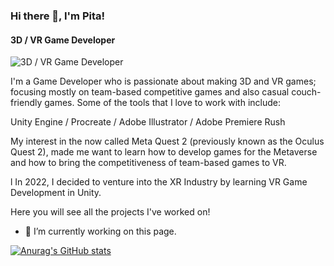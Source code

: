 ### Hi there 👋, I'm Pita!
#### 3D / VR Game Developer
![3D / VR Game Developer](https://arturssmirnovs.github.io/github-profile-readme-generator/images/banner.png)

I'm a Game Developer who is passionate about making 3D and VR games; focusing mostly on team-based competitive games and also casual couch-friendly games. Some of the tools that I love to work with include:

Unity Engine / Procreate / Adobe Illustrator / Adobe Premiere Rush

My interest in the now called Meta Quest 2 (previously known as the Oculus Quest 2), made me want to learn how to develop games for the Metaverse and how to bring the competitiveness of team-based games to VR.

 l In 2022, I decided to venture into the XR Industry by learning VR Game Development in Unity. 

Here you will see all the projects I've worked on!

- 🔭 I’m currently working on this page. 

[![Anurag's GitHub stats](https://github-readme-stats.vercel.app/api?username=itspitaman)](https://github.com/anuraghazra/github-readme-stats)
